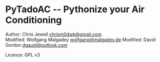 PyTadoAC -- Pythonize your Air Conditioning
===========================================

Author: Chris Jewell <chrism0dwk@gmail.com>  
Modified: Wolfgang Malgadey <wolfgang@malgadey.de>
Modified: David Gordon <dgaust@outlook.com>

Licence: GPL v3


